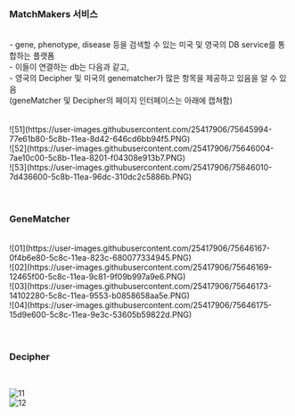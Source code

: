 ### MatchMakers 서비스 ###
<br>
- gene, phenotype, disease 등을 검색할 수 있는 미국 및 영국의 DB service를 통합하는 플랫폼   <br>
- 이들이 연결하는 db는 다음과 같고,     <br>
- 영국의 Decipher 및 미국의 genematcher가 많은 항목을 제공하고 있음을 알 수 있음     <br>
  (geneMatcher 및 Decipher의 페이지 인터페이스는 아래에 캡쳐함)     <br>
 <br>
  <br>
![51](https://user-images.githubusercontent.com/25417906/75645994-77e61b80-5c8b-11ea-8d42-646cd6bb94f5.PNG) <br>
![52](https://user-images.githubusercontent.com/25417906/75646004-7ae10c00-5c8b-11ea-8201-f04308e913b7.PNG) <br>
![53](https://user-images.githubusercontent.com/25417906/75646010-7d436600-5c8b-11ea-96dc-310dc2c5886b.PNG) <br>

 <br>
  <br>


### <a herf = https://genematcher.org/> GeneMatcher </a> ###
  <br>
![01](https://user-images.githubusercontent.com/25417906/75646167-0f4b6e80-5c8c-11ea-823c-680077334945.PNG) <br>
![02](https://user-images.githubusercontent.com/25417906/75646169-12465f00-5c8c-11ea-9c81-9f09b997a9e6.PNG) <br>
![03](https://user-images.githubusercontent.com/25417906/75646173-14102280-5c8c-11ea-9553-b0858658aa5e.PNG) <br>
![04](https://user-images.githubusercontent.com/25417906/75646175-15d9e600-5c8c-11ea-9e3c-53605b59822d.PNG) <br>

 <br>
 <br>

### <a herf = https://decipher.sanger.ac.uk/> Decipher </a> ###
 <br>


![11](https://user-images.githubusercontent.com/25417906/75646184-1a9e9a00-5c8c-11ea-86c1-3d8e9b272807.PNG) <br>
![12](https://user-images.githubusercontent.com/25417906/75646187-1ecab780-5c8c-11ea-8156-36781aeedf5c.PNG)


